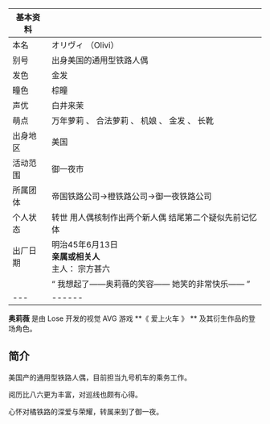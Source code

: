 |  **基本资料**  ||
|---|---|
|本名  |  オリヴィ  （Olivi）   |
|别号  |  出身美国的通用型铁路人偶   |
|发色  |  金发   |
|瞳色  |  棕瞳   |
|声优  |  白井来茉   |
|萌点  |  万年萝莉  、  合法萝莉  、  机娘  、  金发  、  长靴   |
|出身地区  |  美国   |
|活动范围  |  御一夜市   |
|所属团体  |  帝国铁路公司→橙铁路公司→御一夜铁路公司   |
|个人状态  |  转世  用人偶核制作出两个新人偶 结尾第二个疑似先前记忆体  </br>  |
|出厂日期  |  明治45年6月13日   <br>**亲属或相关人**  <br>主人：  宗方甚六  <br>  |
||  “    我想起了——奥莉薇的笑容——  她笑的非常快乐——    ”|
|---|------|
  
**奥莉薇** 是由  Lose  开发的视觉  AVG  游戏 **《 爱上火车  》 ** 及其衍生作品的登场角色。

##  简介

美国产的通用型铁路人偶，目前担当九号机车的乘务工作。

阅历比八六更为丰富，对巡线也颇有心得。

心怀对橘铁路的深爱与荣耀，转属来到了御一夜。